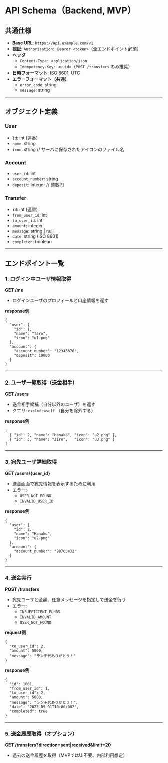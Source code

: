 # API Schema（Backend, MVP）

## 共通仕様
- **Base URL**: `https://api.example.com/v1`  
- **認証**: `Authorization: Bearer <token>`（全エンドポイント必須）  
- **ヘッダ**
  - `Content-Type: application/json`
  - `Idempotency-Key: <uuid>`（`POST /transfers` のみ推奨）
- **日時フォーマット**: ISO 8601, UTC
- **エラーフォーマット（共通）**
  - `error_code`: string
  - `message`: string

---

## オブジェクト定義

### User
- `id`: int (連番)
- `name`: string
- `icon`: string  // サーバに保存されたアイコンのファイル名

### Account
- `user_id`: int
- `account_number`: string
- `deposit`: integer  // 整数円

### Transfer
- `id`: int (連番)
- `from_user_id`: int
- `to_user_id`: int
- `amount`: integer
- `message`: string | null
- `date`: string (ISO 8601)
- `completed`: boolean

---

## エンドポイント一覧

### 1. ログイン中ユーザ情報取得
**GET /me**  
- ログインユーザのプロフィールと口座情報を返す

**response例**
```
{
  "user": {
    "id": 1,
    "name": "Taro",
    "icon": "u1.png"
  },
  "account": {
    "account_number": "12345678",
    "deposit": 10000
  }
}
```
---

### 2. ユーザ一覧取得（送金相手）
**GET /users**  
- 送金相手候補（自分以外のユーザ）を返す  
- クエリ: `exclude=self` （自分を除外する）

**response例**
```
[
  { "id": 2, "name": "Hanako", "icon": "u2.png" },
  { "id": 3, "name": "Jiro",   "icon": "u3.png" }
]
```

---

### 3. 宛先ユーザ詳細取得
**GET /users/{user_id}**  
- 送金画面で宛先情報を表示するために利用  
- エラー:  
  - `USER_NOT_FOUND`  
  - `INVALID_USER_ID`


**response例**
```
{
  "user": {
    "id": 2,
    "name": "Hanako",
    "icon": "u2.png"
  },
  "account": {
    "account_number": "98765432"
  }
}
```

---

### 4. 送金実行
**POST /transfers**  
- 宛先ユーザと金額、任意メッセージを指定して送金を行う  
- エラー:  
  - `INSUFFICIENT_FUNDS`  
  - `INVALID_AMOUNT`  
  - `USER_NOT_FOUND`

**request例**
```
{
  "to_user_id": 2,
  "amount": 5000,
  "message": "ランチ代ありがとう！"
}
```

**response例**
```
{
  "id": 1001,
  "from_user_id": 1,
  "to_user_id": 2,
  "amount": 5000,
  "message": "ランチ代ありがとう！",
  "date": "2025-09-01T10:00:00Z",
  "completed": true
}
```

---

### 5. 送金履歴取得（オプション）
**GET /transfers?direction=sent|received&limit=20**  
- 過去の送金履歴を取得（MVPではUI不要、内部利用想定）
